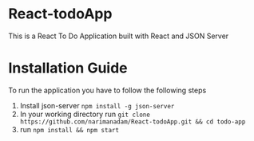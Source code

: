 # React-todoApp
This is a React To Do Application built with React and JSON Server

# Installation Guide

To run the application you have to follow the following steps
1. Install json-server `npm install -g json-server`
2. In your working directory run `git clone https://github.com/narimanadam/React-todoApp.git && cd todo-app`
3. run `npm install && npm start`

